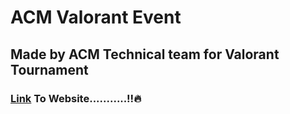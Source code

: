 # ACM Valorant Event

## Made by ACM Technical team for Valorant Tournament

### [Link](https://acm-bennett-university.github.io/ACMValorantEvent/) To Website...........!!🔥
